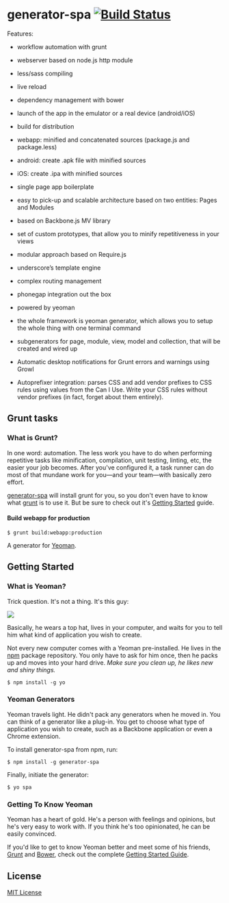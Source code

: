 # generator-spa [![Build Status](https://secure.travis-ci.org/szalishchuk/generator-spa.png?branch=master)](https://travis-ci.org/szalishchuk/generator-spa)


Features:
- workflow automation with grunt
- webserver based on node.js http module
- less/sass compiling
- live reload
- dependency management with bower
- launch of the app in the emulator or a real device (android/iOS)
- build for distribution
- webapp: minified and concatenated sources (package.js and package.less)
- android: create .apk file with minified sources
- iOS: create .ipa with minified sources

- single page app boilerplate
- easy to pick-up and scalable architecture based on two entities: Pages and Modules
- based on Backbone.js MV library
- set of custom prototypes, that allow you to minify repetitiveness in your views
- modular approach based on Require.js
- underscore’s template engine
- complex routing management

- phonegap integration out the box

- powered by yeoman
- the whole framework is yeoman generator, which allows you to setup the whole thing with one terminal command
- subgenerators for page, module, view, model and collection, that will be created and wired up 


- Automatic desktop notifications for Grunt errors and warnings using Growl

- Autoprefixer integration: parses CSS and add vendor prefixes to CSS rules using values from the Can I Use. Write your CSS rules without vendor prefixes (in fact, forget about them entirely).




## Grunt tasks

### What is Grunt?

In one word: automation. The less work you have to do when performing repetitive tasks like minification, compilation, unit testing, linting, etc, the easier your job becomes. After you've configured it, a task runner can do most of that mundane work for you—and your team—with basically zero effort.

[generator-spa](https://github.com/szalishchuk/generator-spa) will install grunt for you, so you don't even have to know what [grunt](http://gruntjs.com/) is to use it. But be sure to check out it's [Getting Started](https://github.com/gruntjs/grunt/blob/devel/docs/getting_started.md) guide.

#### Build webapp for production

```
$ grunt build:webapp:production
```





A generator for [Yeoman](http://yeoman.io).


## Getting Started

### What is Yeoman?

Trick question. It's not a thing. It's this guy:

![](http://i.imgur.com/JHaAlBJ.png)

Basically, he wears a top hat, lives in your computer, and waits for you to tell him what kind of application you wish to create.

Not every new computer comes with a Yeoman pre-installed. He lives in the [npm](https://npmjs.org) package repository. You only have to ask for him once, then he packs up and moves into your hard drive. *Make sure you clean up, he likes new and shiny things.*

```
$ npm install -g yo
```

### Yeoman Generators

Yeoman travels light. He didn't pack any generators when he moved in. You can think of a generator like a plug-in. You get to choose what type of application you wish to create, such as a Backbone application or even a Chrome extension.

To install generator-spa from npm, run:

```
$ npm install -g generator-spa
```

Finally, initiate the generator:

```
$ yo spa
```

### Getting To Know Yeoman

Yeoman has a heart of gold. He's a person with feelings and opinions, but he's very easy to work with. If you think he's too opinionated, he can be easily convinced.

If you'd like to get to know Yeoman better and meet some of his friends, [Grunt](http://gruntjs.com) and [Bower](http://bower.io), check out the complete [Getting Started Guide](https://github.com/yeoman/yeoman/wiki/Getting-Started).


## License

[MIT License](http://en.wikipedia.org/wiki/MIT_License)
